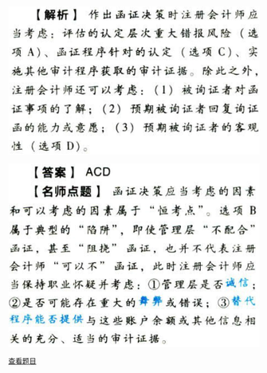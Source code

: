 ![](36cd9b8f7331a93e8cf6a890fb5b8894.png)

![](d87de36d48d03b781a4ca4fbd955d4e4.png)

[查看题目](../审计证据.本章真题.md#6-题目)

